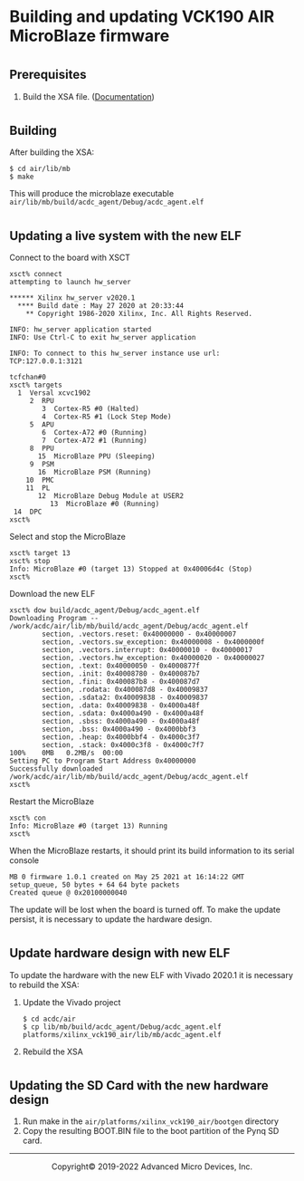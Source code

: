 
# Building and updating VCK190 AIR MicroBlaze firmware

#
## Prerequisites

1. Build the XSA file. ([Documentation](vck190_building_platform.md))

#
## Building

After building the XSA:

    $ cd air/lib/mb
    $ make

This will produce the microblaze executable `air/lib/mb/build/acdc_agent/Debug/acdc_agent.elf`

#
## Updating a live system with the new ELF
Connect to the board with XSCT

```
xsct% connect
attempting to launch hw_server

****** Xilinx hw_server v2020.1
  **** Build date : May 27 2020 at 20:33:44
    ** Copyright 1986-2020 Xilinx, Inc. All Rights Reserved.

INFO: hw_server application started
INFO: Use Ctrl-C to exit hw_server application

INFO: To connect to this hw_server instance use url: TCP:127.0.0.1:3121

tcfchan#0
xsct% targets
  1  Versal xcvc1902
     2  RPU
        3  Cortex-R5 #0 (Halted)
        4  Cortex-R5 #1 (Lock Step Mode)
     5  APU
        6  Cortex-A72 #0 (Running)
        7  Cortex-A72 #1 (Running)
     8  PPU
       15  MicroBlaze PPU (Sleeping)
     9  PSM
       16  MicroBlaze PSM (Running)
    10  PMC
    11  PL
       12  MicroBlaze Debug Module at USER2
          13  MicroBlaze #0 (Running)
 14  DPC
xsct%
```
Select and stop the MicroBlaze
```
xsct% target 13
xsct% stop
Info: MicroBlaze #0 (target 13) Stopped at 0x40006d4c (Stop)
xsct%
```
Download the new ELF
```
xsct% dow build/acdc_agent/Debug/acdc_agent.elf                                                                                                                        
Downloading Program -- /work/acdc/air/lib/mb/build/acdc_agent/Debug/acdc_agent.elf
        section, .vectors.reset: 0x40000000 - 0x40000007
        section, .vectors.sw_exception: 0x40000008 - 0x4000000f
        section, .vectors.interrupt: 0x40000010 - 0x40000017
        section, .vectors.hw_exception: 0x40000020 - 0x40000027
        section, .text: 0x40000050 - 0x4000877f
        section, .init: 0x40008780 - 0x400087b7
        section, .fini: 0x400087b8 - 0x400087d7
        section, .rodata: 0x400087d8 - 0x40009837
        section, .sdata2: 0x40009838 - 0x40009837
        section, .data: 0x40009838 - 0x4000a48f
        section, .sdata: 0x4000a490 - 0x4000a48f
        section, .sbss: 0x4000a490 - 0x4000a48f
        section, .bss: 0x4000a490 - 0x4000bbf3
        section, .heap: 0x4000bbf4 - 0x4000c3f7
        section, .stack: 0x4000c3f8 - 0x4000c7f7
100%    0MB   0.2MB/s  00:00                                                                                                                                           
Setting PC to Program Start Address 0x40000000
Successfully downloaded /work/acdc/air/lib/mb/build/acdc_agent/Debug/acdc_agent.elf
xsct%
```
Restart the MicroBlaze
```
xsct% con
Info: MicroBlaze #0 (target 13) Running
xsct%
```
When the MicroBlaze restarts, it should print its build information to its serial console
```
MB 0 firmware 1.0.1 created on May 25 2021 at 16:14:22 GMT                      
setup_queue, 50 bytes + 64 64 byte packets                                      
Created queue @ 0x20100000040                                                   
```
The update will be lost when the board is turned off.
To make the update persist, it is necessary to update the hardware design.
#
## Update hardware design with new ELF

To update the hardware with the new ELF with Vivado 2020.1 it is necessary to rebuild the XSA:

1. Update the Vivado project
    ```
    $ cd acdc/air
    $ cp lib/mb/build/acdc_agent/Debug/acdc_agent.elf platforms/xilinx_vck190_air/lib/mb/acdc_agent.elf
    ```

2. Rebuild the XSA

#
## Updating the SD Card with the new hardware design

1. Run make in the `air/platforms/xilinx_vck190_air/bootgen` directory
2. Copy the resulting BOOT.BIN file to the boot partition of the Pynq SD card.

-----

<p align="center">Copyright&copy; 2019-2022 Advanced Micro Devices, Inc.</p>